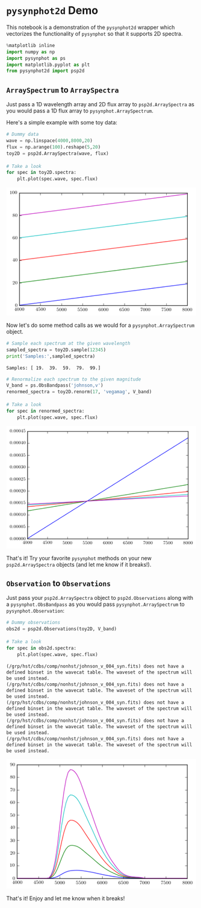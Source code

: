 
# `pysynphot2d` Demo

This notebook is a demonstration of the `pysynphot2d` wrapper which vectorizes the functionality of `pysynphot` so that it supports 2D spectra.


```python
%matplotlib inline
import numpy as np
import pysynphot as ps
import matplotlib.pyplot as plt
from pysynphot2d import psp2d
```

## `ArraySpectrum` to `ArraySpectra`

Just pass a 1D wavelength array and 2D flux array to `psp2d.ArraySpectra` as you would pass a 1D flux array to `pysynphot.ArraySpectrum`.

Here's a simple example with some toy data:


```python
# Dummy data
wave = np.linspace(4000,8000,20)
flux = np.arange(100).reshape(5,20)
toy2D = psp2d.ArraySpectra(wave, flux)

# Take a look
for spec in toy2D.spectra:
    plt.plot(spec.wave, spec.flux)
```


![png](psp2d_demo_files/psp2d_demo_3_0.png)


Now let's do some method calls as we would for a `pysynphot.ArraySpectrum` object.


```python
# Sample each spectrum at the given wavelength
sampled_spectra = toy2D.sample(12345)
print('Samples:',sampled_spectra)
```

    Samples: [ 19.  39.  59.  79.  99.]



```python
# Renormalize each spectrum to the given magnitude
V_band = ps.ObsBandpass('johnson,v')
renormed_spectra = toy2D.renorm(17, 'vegamag', V_band)

# Take a look
for spec in renormed_spectra:
    plt.plot(spec.wave, spec.flux)
```


![png](psp2d_demo_files/psp2d_demo_6_0.png)


That's it! Try your favorite `pysynphot` methods on your new `psp2d.ArraySpectra` objects (and let me know if it breaks!).

## `Observation` to `Observations`

Just pass your `psp2d.ArraySpectra` object to `psp2d.Observations` along with a `pysynphot.ObsBandpass` as you would pass `pysynphot.ArraySpectrum` to `pysynphot.Observation`:


```python
# Dummy observations
obs2d = psp2d.Observations(toy2D, V_band)

# Take a look
for spec in obs2d.spectra:
    plt.plot(spec.wave, spec.flux)
```

    (/grp/hst/cdbs/comp/nonhst/johnson_v_004_syn.fits) does not have a defined binset in the wavecat table. The waveset of the spectrum will be used instead.
    (/grp/hst/cdbs/comp/nonhst/johnson_v_004_syn.fits) does not have a defined binset in the wavecat table. The waveset of the spectrum will be used instead.
    (/grp/hst/cdbs/comp/nonhst/johnson_v_004_syn.fits) does not have a defined binset in the wavecat table. The waveset of the spectrum will be used instead.
    (/grp/hst/cdbs/comp/nonhst/johnson_v_004_syn.fits) does not have a defined binset in the wavecat table. The waveset of the spectrum will be used instead.
    (/grp/hst/cdbs/comp/nonhst/johnson_v_004_syn.fits) does not have a defined binset in the wavecat table. The waveset of the spectrum will be used instead.



![png](psp2d_demo_files/psp2d_demo_9_1.png)


That's it! Enjoy and let me know when it breaks!
